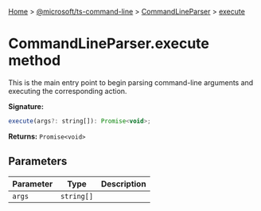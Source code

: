 [Home](./index) &gt; [@microsoft/ts-command-line](./ts-command-line.md) &gt; [CommandLineParser](./ts-command-line.commandlineparser.md) &gt; [execute](./ts-command-line.commandlineparser.execute.md)

# CommandLineParser.execute method

This is the main entry point to begin parsing command-line arguments and executing the corresponding action.

**Signature:**
```javascript
execute(args?: string[]): Promise<void>;
```
**Returns:** `Promise<void>`

## Parameters

|  Parameter | Type | Description |
|  --- | --- | --- |
|  `args` | `string[]` |  |

